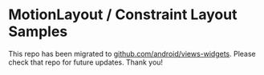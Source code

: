 MotionLayout / Constraint Layout Samples
=========================
This repo has been migrated to [github.com/android/views-widgets][1]. Please check that repo for future updates. Thank you!

[1]: https://github.com/android/views-widgets

